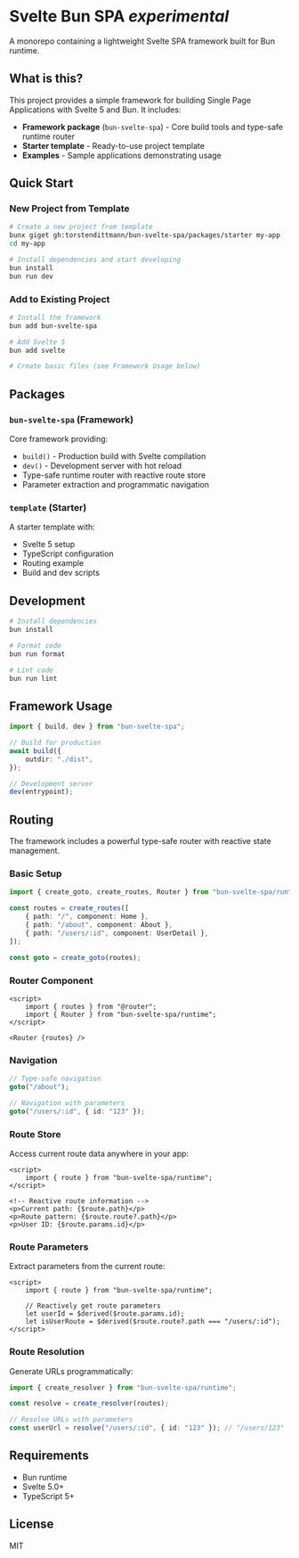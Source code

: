 # Svelte Bun SPA *experimental*

A monorepo containing a lightweight Svelte SPA framework built for Bun runtime.

## What is this?

This project provides a simple framework for building Single Page Applications with Svelte 5 and Bun. It includes:

- **Framework package** (`bun-svelte-spa`) - Core build tools and type-safe runtime router
- **Starter template** - Ready-to-use project template
- **Examples** - Sample applications demonstrating usage

## Quick Start

### New Project from Template

```bash
# Create a new project from template
bunx giget gh:torstendittmann/bun-svelte-spa/packages/starter my-app
cd my-app

# Install dependencies and start developing
bun install
bun run dev
```

### Add to Existing Project

```bash
# Install the framework
bun add bun-svelte-spa

# Add Svelte 5
bun add svelte

# Create basic files (see Framework Usage below)
```

## Packages

### `bun-svelte-spa` (Framework)

Core framework providing:

- `build()` - Production build with Svelte compilation
- `dev()` - Development server with hot reload
- Type-safe runtime router with reactive route store
- Parameter extraction and programmatic navigation

### `template` (Starter)

A starter template with:

- Svelte 5 setup
- TypeScript configuration
- Routing example
- Build and dev scripts

## Development

```bash
# Install dependencies
bun install

# Format code
bun run format

# Lint code  
bun run lint
```

## Framework Usage

```typescript
import { build, dev } from "bun-svelte-spa";

// Build for production
await build({
	outdir: "./dist",
});

// Development server
dev(entrypoint);
```

## Routing

The framework includes a powerful type-safe router with reactive state management.

### Basic Setup

```typescript
import { create_goto, create_routes, Router } from "bun-svelte-spa/runtime";

const routes = create_routes([
	{ path: "/", component: Home },
	{ path: "/about", component: About },
	{ path: "/users/:id", component: UserDetail },
]);

const goto = create_goto(routes);
```

### Router Component

```svelte
<script>
	import { routes } from "@router";
	import { Router } from "bun-svelte-spa/runtime";
</script>

<Router {routes} />
```

### Navigation

```typescript
// Type-safe navigation
goto("/about");

// Navigation with parameters
goto("/users/:id", { id: "123" });
```

### Route Store

Access current route data anywhere in your app:

```svelte
<script>
	import { route } from "bun-svelte-spa/runtime";
</script>

<!-- Reactive route information -->
<p>Current path: {$route.path}</p>
<p>Route pattern: {$route.route?.path}</p>
<p>User ID: {$route.params.id}</p>
```

### Route Parameters

Extract parameters from the current route:

```svelte
<script>
	import { route } from "bun-svelte-spa/runtime";

	// Reactively get route parameters
	let userId = $derived($route.params.id);
	let isUserRoute = $derived($route.route?.path === "/users/:id");
</script>
```

### Route Resolution

Generate URLs programmatically:

```typescript
import { create_resolver } from "bun-svelte-spa/runtime";

const resolve = create_resolver(routes);

// Resolve URLs with parameters
const userUrl = resolve("/users/:id", { id: "123" }); // "/users/123"
```

## Requirements

- Bun runtime
- Svelte 5.0+
- TypeScript 5+

## License

MIT
